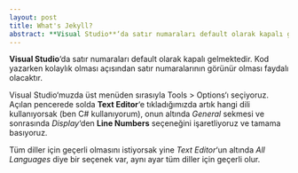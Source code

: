 ```yaml
---
layout: post
title: What's Jekyll?
abstract: **Visual Studio**‘da satır numaraları default olarak kapalı gelmektedir. Kod yazarken kolaylık olması açısından satır numaralarının görünür olması faydalı olacaktır.
---
```


**Visual Studio**‘da satır numaraları default olarak kapalı gelmektedir. Kod yazarken kolaylık olması açısından satır numaralarının görünür olması faydalı olacaktır.

Visual Studio‘muzda üst menüden sırasıyla Tools > Options‘ı seçiyoruz. Açılan pencerede solda **Text Editor**‘e tıkladığımızda artık hangi dili kullanıyorsak (ben C# kullanıyorum), onun altında *General* sekmesi ve sonrasında *Display*‘den **Line Numbers** seçeneğini işaretliyoruz ve tamama basıyoruz.

Tüm diller için geçerli olmasını istiyorsak yine *Text Editor*‘un altında *All Languages* diye bir seçenek var, aynı ayar tüm diller için geçerli olur.
